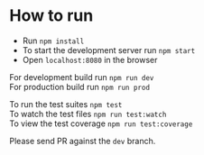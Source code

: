 # How to run

* Run `npm install`
* To start the development server run `npm start`
* Open `localhost:8080` in the browser

For development build run `npm run dev`\
For production build run `npm run prod`

To run the test suites `npm test`\
To watch the test files `npm run test:watch`\
To view the test coverage `npm run test:coverage`

Please send PR against the `dev` branch.